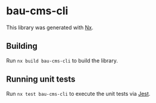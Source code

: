 # bau-cms-cli

This library was generated with [Nx](https://nx.dev).

## Building

Run `nx build bau-cms-cli` to build the library.

## Running unit tests

Run `nx test bau-cms-cli` to execute the unit tests via [Jest](https://jestjs.io).
